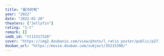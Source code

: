 ```yaml
---
title: "最冷的枪"
year: "2022"
date: "2022-01-28"
theaters: ["Jellyfin"]
rating: "1-t"
remark: []
imdb_id: "tt13317320"
cover: "https://img2.doubanio.com/view/photo/l_ratio_poster/public/p2738601191.jpg"
douban_url: "https://movie.douban.com/subject/35215390/"
---
```

